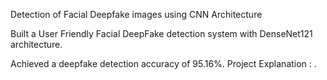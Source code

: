 Detection of Facial Deepfake images using CNN Architecture

Built a User Friendly Facial DeepFake detection system with DenseNet121 architecture.

Achieved a deepfake detection accuracy of 95.16%.
Project Explanation :
. 
